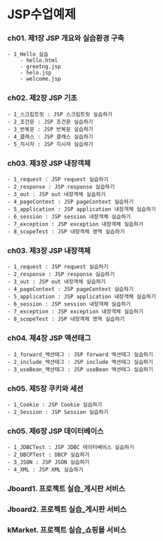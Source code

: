 # JSP수업예제
### ch01. 제1장 JSP 개요와 실습환경 구축

<pre><code>- 1_Hello 실습
	- hello.html
	- greetng.jsp
	- helo.jsp
	- welcome.jsp</code></pre>
### ch02. 제2장 JSP 기초
<pre><code>- 1_스크립트릿 : JSP 스크립트릿 실습하기
- 2_조건문 : JSP 조건문 실습하기
- 3_반복문 : JSP 반복문 실습하기
- 4_클래스 : JSP 클래스 실습하기
- 5_지시자 : JSP 지시자 실습하기</code></pre>
### ch03. 제3장 JSP 내장객체
<pre><code>- 1_request : JSP request 실습하기
- 2_response : JSP response 실습하기
- 3_out : JSP out 내장객체 실습하기
- 4_pageContext : JSP pageContext 실습하기
- 5_application : JSP application 내장객체 실습하기
- 6_session : JSP session 내장객체 실습하기
- 7_exception : JSP exception 내장객체 실습하기
- 8_scopeTest : JSP 내장객체 영역 실습하기</code></pre>
### ch03. 제3장 JSP 내장객체
<pre><code>- 1_request : JSP request 실습하기
- 2_response : JSP response 실습하기
- 3_out : JSP out 내장객체 실습하기
- 4_pageContext : JSP pageContext 실습하기
- 5_application : JSP application 내장객체 실습하기
- 6_session : JSP session 내장객체 실습하기
- 7_exception : JSP exception 내장객체 실습하기
- 8_scopeTest : JSP 내장객체 영역 실습하기</code></pre>
### ch04. 제4장 JSP 액션태그
<pre><code>- 1_forward_액션태그 : JSP forward 액션태그 실습하기
- 2_include_액션태그 : JSP include 액션태그 실습하기
- 3_useBean_액션태그 : JSP useBean 액션태그 실습하기</code></pre>
### ch05. 제5장 쿠키와 세션
<pre><code>- 1_Cookie : JSP Cookie 실습하기
- 2_Session : JSP Session 실습하기</code></pre>
### ch05. 제6장 JSP 데이터베이스
<pre><code>- 1_JDBCTest : JSP JDBC 데이터베이스 실습하기
- 2_DBCPTest : DBCP 실습하기
- 3_JSON : JSP JSON 실습하기
- 4_XML : JSP XML 실습하기</code></pre>
### Jboard1. 프로젝트 실습_게시판 서비스
### Jboard2. 프로젝트 실습_게시판 서비스
### kMarket. 프로젝트 실습_쇼핑몰 서비스
